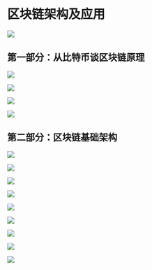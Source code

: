 # 区块链架构及应用


![](https://i.imgur.com/wGncL3C.png)

## 第一部分：从比特币谈区块链原理


![](https://i.imgur.com/WKwDO1x.png)


![](https://i.imgur.com/ses2Vbx.png)


![](https://i.imgur.com/dQAa3hh.png)


![](https://i.imgur.com/I2EjWoT.png)


## 第二部分：区块链基础架构


![](https://i.imgur.com/aiyCNJF.png)


![](https://i.imgur.com/9yrqBH0.png)


![](https://i.imgur.com/rRvdAGT.png)


![](https://i.imgur.com/Y5qkNoS.png)


![](https://i.imgur.com/IjYw962.png)


![](https://i.imgur.com/yRxaSrZ.png)


![](https://i.imgur.com/bX2j7aQ.png)


![](https://i.imgur.com/v7E3eQV.png)


![](https://i.imgur.com/VntqKDr.png)